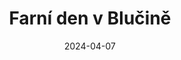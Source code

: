 ---
title: "Farní den v Blučině"
type: event
date: 2024-04-07
day: 7
month: dub
show: "Římskokatolická farnost Blučina srdečně zve na farní den v sále Lidového domu na téma: Co mám rád (informace na plakátku)"
titimg: "/imgs/aktuality/2-4-24.png"
---